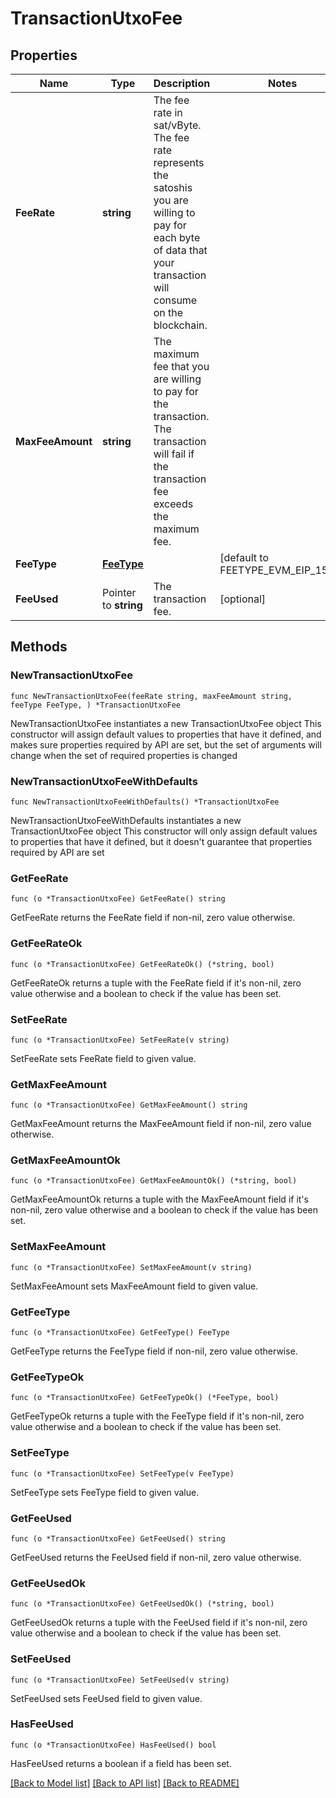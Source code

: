 # TransactionUtxoFee

## Properties

Name | Type | Description | Notes
------------ | ------------- | ------------- | -------------
**FeeRate** | **string** | The fee rate in sat/vByte. The fee rate represents the satoshis you are willing to pay for each byte of data that your transaction will consume on the blockchain. | 
**MaxFeeAmount** | **string** | The maximum fee that you are willing to pay for the transaction. The transaction will fail if the transaction fee exceeds the maximum fee. | 
**FeeType** | [**FeeType**](FeeType.md) |  | [default to FEETYPE_EVM_EIP_1559]
**FeeUsed** | Pointer to **string** | The transaction fee. | [optional] 

## Methods

### NewTransactionUtxoFee

`func NewTransactionUtxoFee(feeRate string, maxFeeAmount string, feeType FeeType, ) *TransactionUtxoFee`

NewTransactionUtxoFee instantiates a new TransactionUtxoFee object
This constructor will assign default values to properties that have it defined,
and makes sure properties required by API are set, but the set of arguments
will change when the set of required properties is changed

### NewTransactionUtxoFeeWithDefaults

`func NewTransactionUtxoFeeWithDefaults() *TransactionUtxoFee`

NewTransactionUtxoFeeWithDefaults instantiates a new TransactionUtxoFee object
This constructor will only assign default values to properties that have it defined,
but it doesn't guarantee that properties required by API are set

### GetFeeRate

`func (o *TransactionUtxoFee) GetFeeRate() string`

GetFeeRate returns the FeeRate field if non-nil, zero value otherwise.

### GetFeeRateOk

`func (o *TransactionUtxoFee) GetFeeRateOk() (*string, bool)`

GetFeeRateOk returns a tuple with the FeeRate field if it's non-nil, zero value otherwise
and a boolean to check if the value has been set.

### SetFeeRate

`func (o *TransactionUtxoFee) SetFeeRate(v string)`

SetFeeRate sets FeeRate field to given value.


### GetMaxFeeAmount

`func (o *TransactionUtxoFee) GetMaxFeeAmount() string`

GetMaxFeeAmount returns the MaxFeeAmount field if non-nil, zero value otherwise.

### GetMaxFeeAmountOk

`func (o *TransactionUtxoFee) GetMaxFeeAmountOk() (*string, bool)`

GetMaxFeeAmountOk returns a tuple with the MaxFeeAmount field if it's non-nil, zero value otherwise
and a boolean to check if the value has been set.

### SetMaxFeeAmount

`func (o *TransactionUtxoFee) SetMaxFeeAmount(v string)`

SetMaxFeeAmount sets MaxFeeAmount field to given value.


### GetFeeType

`func (o *TransactionUtxoFee) GetFeeType() FeeType`

GetFeeType returns the FeeType field if non-nil, zero value otherwise.

### GetFeeTypeOk

`func (o *TransactionUtxoFee) GetFeeTypeOk() (*FeeType, bool)`

GetFeeTypeOk returns a tuple with the FeeType field if it's non-nil, zero value otherwise
and a boolean to check if the value has been set.

### SetFeeType

`func (o *TransactionUtxoFee) SetFeeType(v FeeType)`

SetFeeType sets FeeType field to given value.


### GetFeeUsed

`func (o *TransactionUtxoFee) GetFeeUsed() string`

GetFeeUsed returns the FeeUsed field if non-nil, zero value otherwise.

### GetFeeUsedOk

`func (o *TransactionUtxoFee) GetFeeUsedOk() (*string, bool)`

GetFeeUsedOk returns a tuple with the FeeUsed field if it's non-nil, zero value otherwise
and a boolean to check if the value has been set.

### SetFeeUsed

`func (o *TransactionUtxoFee) SetFeeUsed(v string)`

SetFeeUsed sets FeeUsed field to given value.

### HasFeeUsed

`func (o *TransactionUtxoFee) HasFeeUsed() bool`

HasFeeUsed returns a boolean if a field has been set.


[[Back to Model list]](../README.md#documentation-for-models) [[Back to API list]](../README.md#documentation-for-api-endpoints) [[Back to README]](../README.md)


